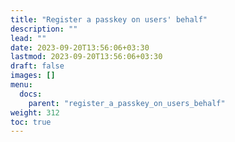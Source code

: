 ```yaml
---
title: "Register a passkey on users' behalf"
description: ""
lead: ""
date: 2023-09-20T13:56:06+03:30
lastmod: 2023-09-20T13:56:06+03:30
draft: false
images: []
menu:
  docs:
    parent: "register_a_passkey_on_users_behalf"
weight: 312
toc: true
---
```

